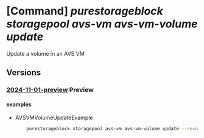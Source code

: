 # [Command] _purestorageblock storagepool avs-vm avs-vm-volume update_

Update a volume in an AVS VM

## Versions

### [2024-11-01-preview](/Resources/mgmt-plane/L3N1YnNjcmlwdGlvbnMve30vcmVzb3VyY2Vncm91cHMve30vcHJvdmlkZXJzL3B1cmVzdG9yYWdlLmJsb2NrL3N0b3JhZ2Vwb29scy97fS9hdnN2bXMve30vYXZzdm12b2x1bWVzL3t9/2024-11-01-preview.xml) **Preview**

<!-- mgmt-plane /subscriptions/{}/resourcegroups/{}/providers/purestorage.block/storagepools/{}/avsvms/{}/avsvmvolumes/{} 2024-11-01-preview -->

#### examples

- AVSVMVolumeUpdateExample
    ```bash
        purestorageblock storagepool avs-vm avs-vm-volume update --resource-group rgpurestorage --storage-pool-name storagePoolname --avs-vm-id cbdec-ddbb --volume-id cbdec-ddbb --soft-deletion {"destroyed":false}
    ```
